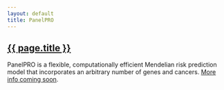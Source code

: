 ```yaml
---
layout: default
title: PanelPRO
---
```


<h2><a href="{{ page.url }}" style="color:inherit">{{ page.title }}</a></h2>

PanelPRO is a flexible, computationally efficient Mendelian risk prediction model that incorporates an arbitrary number of genes and cancers. [More info coming soon](https://projects.iq.harvard.edu/bayesmendel/panelpro). 